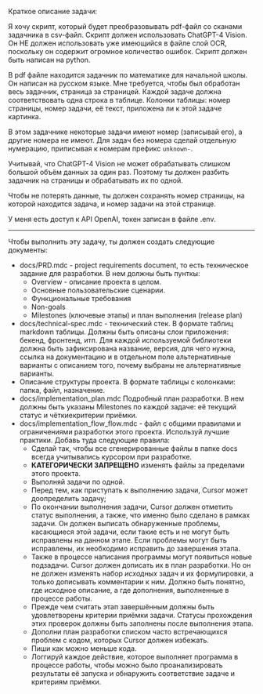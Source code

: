 Краткое описание задачи:

Я хочу скрипт, который будет преобразовывать pdf-файл со сканами задачника в csv-файл.
Скрипт должен использовать ChatGPT-4 Vision. Он НЕ должен использовать уже имеющийся в файле слой OCR, поскольку он содержит огромное количество ошибок.
Скрипт должен быть написан на python.

В pdf файле находится задачник по математике для начальной школы. Он написан на русском языке.
Мне требуется, чтобы был обработан весь задачник, страница за страницей. Каждой задаче должна соответствовать одна строка в таблице. Колонки таблицы: номер страницы, номер задачи, её текст, приложена ли к этой задаче картинка.

В этом задачнике некоторые задачи имеют номер (записывай его), а другие номера не имеют. Для задач без номера сделай отдельную нумерацию, приписывая к номерам префикс `unknown-`.

Учитывай, что ChatGPT-4 Vision не может обрабатывать слишком большой объём данных за один раз. Поэтому ты должен разбить задачник на страницы и обрабатывать их по одной.

Чтобы не потерять данные, ты должен сохранять номер страницы, на которой находится задача, и номер задачи на этой странице.

У меня есть доступ к API OpenAI, токен записан в файле .env.

---

Чтобы выполнить эту задачу, ты должен создать следующие документы:

* docs/PRD.mdc - project requirements document, то есть техническое задание для разработки. В нем должны быть пунткы:
    * Overview - описание проекта в целом.
    * Основные пользовательские сценарии.
    * Функциональные требования
    * Non-goals
    * Milestones (ключевые этапы) и план выполнения (release plan)
* docs/technical-spec.mdc - технический стек. В формате таблиц markdown таблицы. Должны быть описаны слои приложения: бекенд, фронтенд, итп. Для каждой используемой библиотеки должна быть зафиксирована название, версия, для чего нужна, ссылка на документацию и в отдельном поле альтернативные варианты с описанием того, почему выбраны не альтернативные варианты.
* Описание структуры проекта. В формате таблицы с колонками: папка, файл, назначение.
* docs/implementation_plan.mdc Подробный план разработки. В нем должны быть указаны Milestones по каждой задаче: её текущий статус и чёткиекритерии приёмки.
* docs/implementation_flow_flow.mdc - файл с общими правилами и ограничениями разработки этого проекта. Используй лучшие практики. Добавь туда следующие правила:
    * Сделай так, чтобы все сгенерированные файлы в папке docs всегда учитывались курсором при разработке.
    * **КАТЕГОРИЧЕСКИ ЗАПРЕЩЕНО** изменять файлы за пределами этого проекта.
    * Выполняй задачи по одной.
    * Перед тем, как приступать к выполнению задачи, Cursor может доопределить задачу;
    * По окончании выполнения задачи, Cursor должен отметить статус выполнения, а также, что именно было сделано в рамках задачи. Он должен выписать обнаруженные проблемы, касающиеся этой задачи, если такие есть и не могут быть исправлены на данном этапе. Если проблемы могут быть исправлены, их необходимо исправить до завершения этапа.
    * Также в процессе написания программы могут появиться новые подзадачи. Cursor должен дописать их в план разработки. Но он не должен изменять набор *исходных* задач и их формулировки, а только дописывать комментарии к ним. Должно быть понятно, где исходное описание, а где дополнения, выполненные в процессе работы.
    * Прежде чем считать этап завершённым должны быть удовлетворены критерии приёмки задачи. Статусы прохождения этих проверок должны быть заполнены после выполнения этапа.
    * Дополни план разработки списком часто встречающихся проблем с кодом, которых Cursor должен избежать.
    * Пиши как можно меньше кода.
    * Логгируй каждое действие, которое выполняет программа в процессе работы, чтобы можно было проанализировать результаты её запуска и обнаружить соответствие задаче и критериям приёмки.

